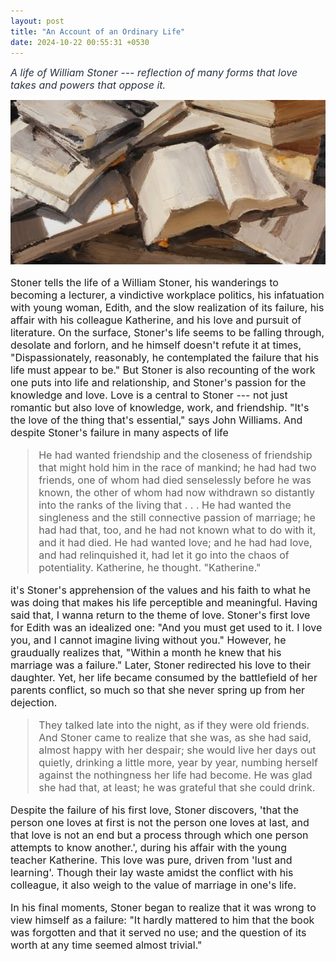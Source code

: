 ```yaml
---
layout: post
title: "An Account of an Ordinary Life"
date: 2024-10-22 00:55:31 +0530
---
```


<i style = "font-size:16px; color: #293241;">A life of William Stoner --- reflection of many forms that love takes and powers that oppose it.</i>

<link rel="stylesheet" href="/style.css" />
<img src="/img/books.jpg" alt="Image 1" class="centered-image">
<div style = "font-size:16px">

Stoner tells the life of a William Stoner, his wanderings to becoming a lecturer, a vindictive workplace politics, his infatuation with young woman, Edith, and the slow realization of its failure, his affair with his colleague Katherine, and his love and pursuit of literature. On the surface, Stoner's life seems to be falling through, desolate and forlorn, and he himself doesn't refute it at times, "Dispassionately, reasonably, he contemplated the failure that his life must appear to be." But Stoner is also recounting of the work one puts into life and relationship, and Stoner's passion for the knowledge and love. Love is a central to Stoner --- not just romantic but also love of knowledge, work, and friendship. "It's the love of the thing that's essential," says John Williams. And despite Stoner's failure in many aspects of life
<blockquote>
<p>He had wanted friendship and the closeness of friendship that might hold him in the race of mankind; he had had two friends, one of whom had died senselessly before he was known, the other of whom had now withdrawn so distantly into the ranks of the living that . . . He had wanted the singleness and the still connective passion of marriage; he had had that, too, and he had not known what to do with it, and it had died. He had wanted love; and he had had love, and had relinquished it, had let it go into the chaos of potentiality. Katherine, he thought. "Katherine."</p>
</blockquote>
it's Stoner's apprehension of the values and his faith to what he was doing that makes his life perceptible and meaningful. Having said that, I wanna return to the theme of love. Stoner's first love for Edith was an idealized one: "And you must get used to it. I love you, and I cannot imagine living without you." However, he graudually realizes that, "Within a month he knew that his marriage was a failure." Later, Stoner redirected his love to their daughter. Yet, her life became consumed by the battlefield of her parents conflict, so much so that she never spring up from her dejection.
<blockquote>
<p>They talked late into the night, as if they were old friends. And Stoner came to realize that she was, as she had said, almost happy with her despair; she would live her days out quietly,  drinking a little more, year by year, numbing herself against the nothingness her life had become. He was glad she had that, at least; he was grateful that she could drink.</p>
</blockquote>
Despite the failure of his first love, Stoner discovers, 'that the person one loves at first is not the person one loves at last, and that love is not an end but a process through which one person attempts to know another.', during his affair with the young teacher Katherine. This love was pure, driven from 'lust and learning'. Though their lay waste amidst the conflict with his colleague, it also weigh to the value of marriage in one's life.</br>

In his final moments, Stoner began to realize that it was wrong to view himself as a failure: "It hardly mattered to him that the book was forgotten and that it served no use; and the question of its worth at any time seemed almost trivial." </br>


</div>